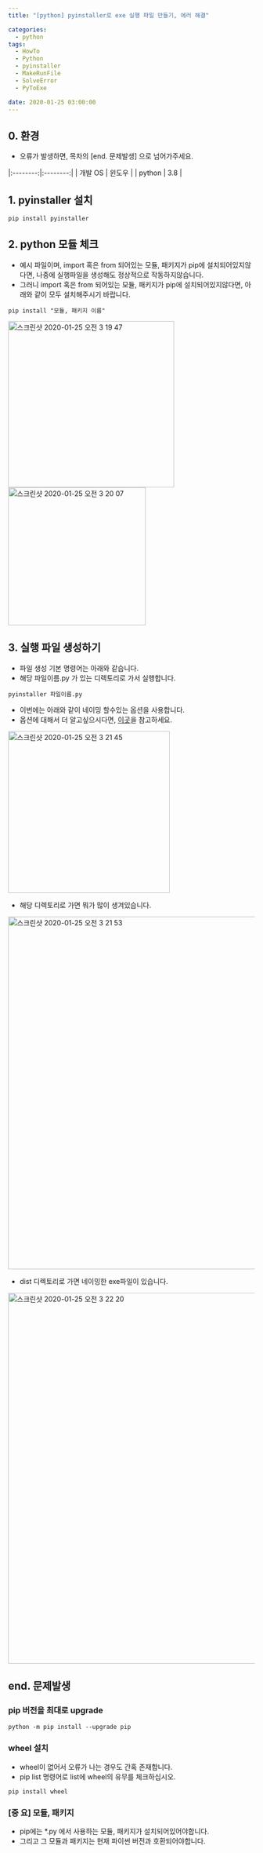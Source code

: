 ```yaml
---
title: "[python] pyinstaller로 exe 실행 파일 만들기, 에러 해결"

categories:
  - python
tags:
  - HowTo
  - Python
  - pyinstaller
  - MakeRunFile
  - SolveError
  - PyToExe

date: 2020-01-25 03:00:00
---
```


## 0. 환경
- 오류가 발생하면, 목차의 [end. 문제발생] 으로 넘어가주세요.

|:--------:|:--------:|
| 개발 OS | 윈도우 |
| python | 3.8 |

## 1. pyinstaller 설치

```
pip install pyinstaller
```

## 2. python 모듈 체크
- 예시 파일이며, import 혹은 from 되어있는 모듈, 패키지가 pip에 설치되어있지않다면, 나중에 실행파일을 생성해도 정상적으로 작동하지않습니다.
- 그러니 import 혹은 from 되어있는 모듈, 패키지가 pip에 설치되어있지않다면, 아래와 같이 모두 설치해주시기 바랍니다.
```
pip install "모듈, 패키지 이름"
```
<img width="339" alt="스크린샷 2020-01-25 오전 3 19 47" src="https://user-images.githubusercontent.com/20227720/73094291-a56cd600-3f23-11ea-928c-3511bc0031e4.png">
<img width="281" alt="스크린샷 2020-01-25 오전 3 20 07" src="https://user-images.githubusercontent.com/20227720/73094292-a56cd600-3f23-11ea-8ffb-c3b948871668.png">

## 3. 실행 파일 생성하기
- 파일 생성 기본 명령어는 아래와 같습니다.  
- 해당 파일이름.py 가 있는 디렉토리로 가서 실행합니다.

```
pyinstaller 파일이름.py
```

- 이번에는 아래와 같이 네이밍 할수있는 옵션을 사용합니다.
- 옵션에 대해서 더 알고싶으시다면, [이곳](https://pyinstaller.readthedocs.io/en/stable/usage.html)을 참고하세요.

<img width="330" alt="스크린샷 2020-01-25 오전 3 21 45" src="https://user-images.githubusercontent.com/20227720/73094293-a56cd600-3f23-11ea-90bd-f2f5260c3375.png">

- 해당 디렉토리로 가면 뭐가 많이 생겨있습니다.

<img width="719" alt="스크린샷 2020-01-25 오전 3 21 53" src="https://user-images.githubusercontent.com/20227720/73094294-a6056c80-3f23-11ea-9f15-ba6ad52b8706.png">

- dist 디렉토리로 가면 네이밍한 exe파일이 있습니다.

<img width="756" alt="스크린샷 2020-01-25 오전 3 22 20" src="https://user-images.githubusercontent.com/20227720/73094297-a6056c80-3f23-11ea-9bc3-4f3e92b6d27c.png">


## end. 문제발생

### pip 버전을 최대로 upgrade
```
python -m pip install --upgrade pip
```

### wheel 설치
- wheel이 없어서 오류가 나는 경우도 간혹 존재합니다.
- pip list 명령어로 list에 wheel의 유무를 체크하십시오.

```
pip install wheel
```

### [중 요] 모듈, 패키지
- pip에는 *.py 에서 사용하는 모듈, 패키지가 설치되어있어야합니다.
- 그리고 그 모듈과 패키지는 현재 파이썬 버전과 호환되어야합니다.